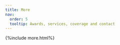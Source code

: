 ```yaml
---
title: More
nav:
  order: 5
  tooltip: Awards, services, coverage and contact
---
```


{%include more.html%}
